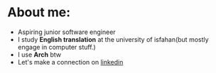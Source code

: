 # About me:
- Aspiring junior software engineer
- I study **English translation** at the university of isfahan(but mostly engage in computer stuff.)
- I use **Arch** btw
- Let's make a connection on [linkedin](https://www.linkedin.com/in/mohammadamin-khajeh-koolaki-4b62732b1/)
<!---
mohammad-amin-khajeh/mohammad-amin-khajeh is a ✨ special ✨ repository because its `README.md` (this file) appears on your GitHub profile.
You can click the Preview link to take a look at your changes.
--->
